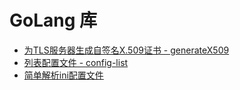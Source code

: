 # GoLang 库



* [为TLS服务器生成自签名X.509证书 - generateX509](generateX509)
* [列表配置文件 - config-list](config-list)
* [简单解析ini配置文件](config/ini)


